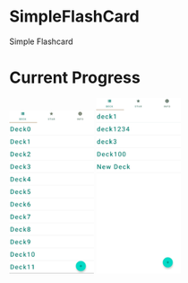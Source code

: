 # SimpleFlashCard
Simple Flashcard   
   
# Current Progress   
<img src="./img/sample.gif" width="30%" height="30%">     <img src="./img/sample_2.gif" width="30%" height="30%">
